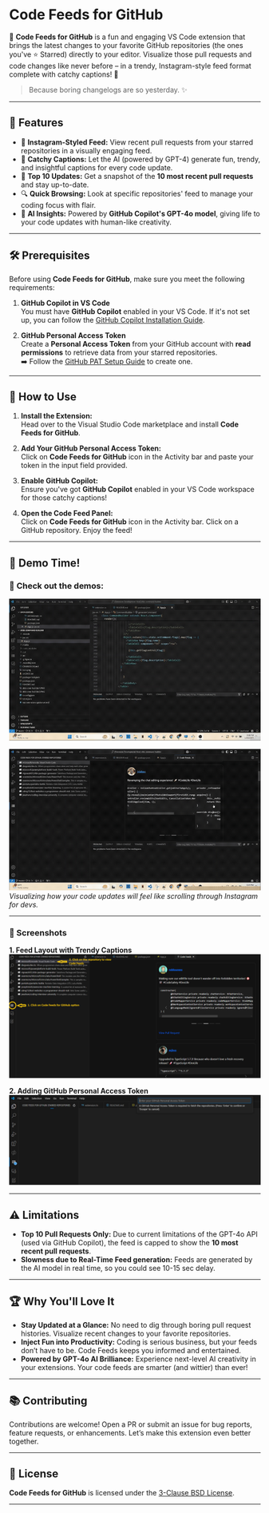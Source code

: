 # Code Feeds for GitHub

🚀 **Code Feeds for GitHub** is a fun and engaging VS Code extension that brings the latest changes to your favorite GitHub repositories (the ones you've ⭐ Starred) directly to your editor. Visualize those pull requests and code changes like never before – in a trendy, Instagram-style feed format complete with catchy captions! 🎉 

> Because boring changelogs are so yesterday. ✨

---

## 🌟 Features

- 📸 **Instagram-Styled Feed:** View recent pull requests from your starred repositories in a visually engaging feed.
- 💬 **Catchy Captions:** Let the AI (powered by GPT-4) generate fun, trendy, and insightful captions for every code update.
- 🔢 **Top 10 Updates:** Get a snapshot of the **10 most recent pull requests** and stay up-to-date.
- 🔍 **Quick Browsing:** Look at specific repositories' feed to manage your coding focus with flair.
- 🚦 **AI Insights:** Powered by **GitHub Copilot's GPT-4o model**, giving life to your code updates with human-like creativity.

---

## 🛠️ Prerequisites

Before using **Code Feeds for GitHub**, make sure you meet the following requirements:

1. **GitHub Copilot in VS Code**  
   You must have **GitHub Copilot** enabled in your VS Code. If it's not set up, you can follow the [GitHub Copilot Installation Guide](https://docs.github.com/copilot/).

2. **GitHub Personal Access Token**  
   Create a **Personal Access Token** from your GitHub account with **read permissions** to retrieve data from your starred repositories.  
   ➡️ Follow the [GitHub PAT Setup Guide](https://docs.github.com/en/authentication/keeping-your-account-and-data-secure/creating-a-personal-access-token) to create one.

---

## 🚀 How to Use

1. **Install the Extension:**  
   Head over to the Visual Studio Code marketplace and install **Code Feeds for GitHub**.

2. **Add Your GitHub Personal Access Token:**  
    Click on **Code Feeds for GitHub** icon in the Activity bar and paste your token in the input field provided.

3. **Enable GitHub Copilot:**  
   Ensure you've got **GitHub Copilot** enabled in your VS Code workspace for those catchy captions!

4. **Open the Code Feed Panel:**  
   Click on **Code Feeds for GitHub** icon in the Activity bar. Click on a GitHub repository. Enjoy the feed!

---

## 📂 Demo Time!

### 🎥 **Check out the demos:**  
![Demo GIF Placeholder](./resources/codefeeds-github-demo1.gif)

![Demo GIF Placeholder](./resources/codefeeds-github-demo2.gif)
_Visualizing how your code updates will feel like scrolling through Instagram for devs._

---

### 📸 Screenshots  

**1. Feed Layout with Trendy Captions**  
![Feed Screenshot Placeholder](./resources/codefeeds-for-github-screen.png)

**2. Adding GitHub Personal Access Token**  
![Settings Screenshot Placeholder](./resources/github-pat-prompt.png)

---

## ⚠️ Limitations

- **Top 10 Pull Requests Only:** Due to current limitations of the GPT-4o API (used via GitHub Copilot), the feed is capped to show the **10 most recent pull requests**.
- **Slowness due to Real-Time Feed generation:** Feeds are generated by the AI model in real time, so you could see 10-15 sec delay.

---

## 🏆 Why You'll Love It

- **Stay Updated at a Glance:** No need to dig through boring pull request histories. Visualize recent changes to your favorite repositories.
- **Inject Fun into Productivity:** Coding is serious business, but your feeds don’t have to be. Code Feeds keeps you informed and entertained.
- **Powered by GPT-4o AI Brilliance:** Experience next-level AI creativity in your extensions. Your code feeds are smarter (and wittier) than ever!

---

## 📚 Contributing

Contributions are welcome! Open a PR or submit an issue for bug reports, feature requests, or enhancements. Let’s make this extension even better together.

---

## 📜 License

**Code Feeds for GitHub** is licensed under the [3-Clause BSD License](LICENSE.TXT).

---